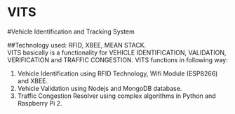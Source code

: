 # VITS

#Vehicle Identification and Tracking System

##Technology used: RFID, XBEE, MEAN STACK.<br>
VITS basically is a functionality for VEHICLE IDENTIFICATION, VALIDATION, VERIFICATION and TRAFFIC CONGESTION. VITS functions in following way:
1) Vehicle Identification using RFID Technology, Wifi Module (ESP8266) and XBEE.
2) Vehicle Validation using Nodejs and MongoDB database.
3) Traffic Congestion Resolver using complex algorithms in Python and Raspberry Pi 2.
